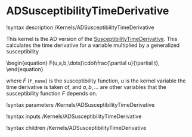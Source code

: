 # ADSusceptibilityTimeDerivative

!syntax description /Kernels/ADSusceptibilityTimeDerivative

This kernel is the AD version of the [SusceptibilityTimeDerivative](\SusceptibilityTimeDerivative). This calculates the time derivative for a variable multiplied by a generalized susceptibility

\begin{equation}
F(u,a,b,\dots)\cdot\frac{\partial u}{\partial t},
\end{equation}

where $F$ (`f_name`) is the susceptibility function,
$u$ is the kernel variable the time derivative is taken of, and $a, b, \dots$ are other variables that the susceptibility function $F$ depends on.

!syntax parameters /Kernels/ADSusceptibilityTimeDerivative

!syntax inputs /Kernels/ADSusceptibilityTimeDerivative

!syntax children /Kernels/ADSusceptibilityTimeDerivative
